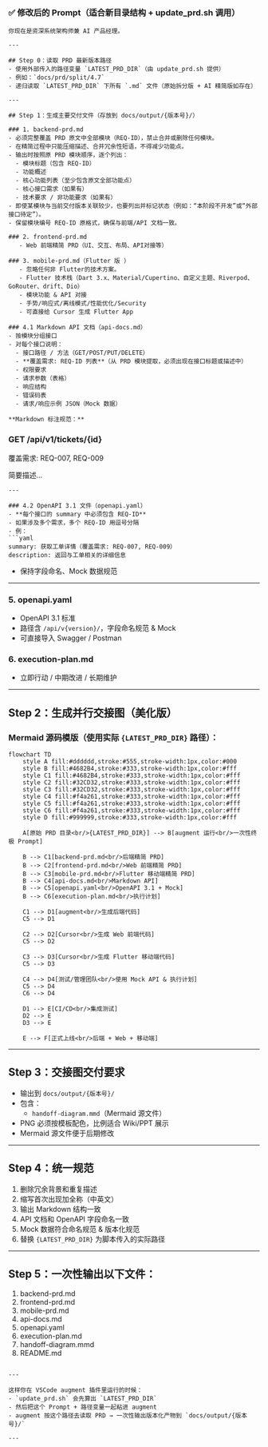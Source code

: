 

### ✅ 修改后的 Prompt（适合新目录结构 + update_prd.sh 调用）

```
你现在是资深系统架构师兼 AI 产品经理。

---

## Step 0：读取 PRD 最新版本路径
- 使用外部传入的路径变量 `LATEST_PRD_DIR`（由 update_prd.sh 提供）
- 例如：`docs/prd/split/4.7`
- 递归读取 `LATEST_PRD_DIR` 下所有 `.md` 文件（原始拆分版 + AI 精简版如存在）

---

## Step 1：生成主要交付文件（存放到 docs/output/{版本号}/）

### 1. backend-prd.md  
- 必须完整覆盖 PRD 原文中全部模块（REQ-ID），禁止合并或删除任何模块。
- 在精简过程中只能压缩描述、合并冗余性短语，不得减少功能点。
- 输出时按照原 PRD 模块顺序，逐个列出：
  - 模块标题（包含 REQ-ID）
  - 功能概述
  - 核心功能列表（至少包含原文全部功能点）
  - 核心接口需求（如果有）
  - 技术要求 / 非功能要求（如果有）
- 即使某模块与当前交付版本关联较少，也要列出并标记状态（例如：“本阶段不开发”或“外部接口待定”）。
- 保留模块编号 REQ-ID 原格式，确保与前端/API 文档一致。

### 2. frontend-prd.md  
   - Web 前端精简 PRD（UI、交互、布局、API对接等）  

### 3. mobile-prd.md（Flutter 版 ）
   - 忽略任何非 Flutter的技术方案。
   - Flutter 技术栈（Dart 3.x、Material/Cupertino、自定义主题、Riverpod、GoRouter、drift、Dio）
   - 模块功能 & API 对接
   - 手势/响应式/离线模式/性能优化/Security
   - 可直接给 Cursor 生成 Flutter App  

### 4.1 Markdown API 文档（api-docs.md）
- 按模块分组接口
- 对每个接口说明：
  - 接口路径 / 方法（GET/POST/PUT/DELETE）
  - **覆盖需求: REQ-ID 列表**（从 PRD 模块提取，必须出现在接口标题或描述中）
  - 权限要求
  - 请求参数（表格）
  - 响应结构
  - 错误码表
  - 请求/响应示例 JSON（Mock 数据）

**Markdown 标注规范：**
```
### GET /api/v1/tickets/{id}
覆盖需求: REQ-007, REQ-009

简要描述...
```
---

### 4.2 OpenAPI 3.1 文件（openapi.yaml）
- **每个接口的 summary 中必须包含 REQ-ID**  
- 如果涉及多个需求，多个 REQ-ID 用逗号分隔
- 例：
```yaml
summary: 获取工单详情（覆盖需求: REQ-007, REQ-009）
description: 返回与工单相关的详细信息
```
- 保持字段命名、Mock 数据规范

--- 

### 5. openapi.yaml  
   - OpenAPI 3.1 标准
   - 路径含 `/api/v{version}/`，字段命名规范 & Mock  
   - 可直接导入 Swagger / Postman  

### 6. execution-plan.md  
   - 立即行动 / 中期改进 / 长期维护  

---

## Step 2：生成并行交接图（美化版）

### Mermaid 源码模版（使用实际 `{LATEST_PRD_DIR}` 路径）：
```mermaid
flowchart TD
    style A fill:#dddddd,stroke:#555,stroke-width:1px,color:#000
    style B fill:#4682B4,stroke:#333,stroke-width:1px,color:#fff
    style C1 fill:#4682B4,stroke:#333,stroke-width:1px,color:#fff
    style C2 fill:#32CD32,stroke:#333,stroke-width:1px,color:#fff
    style C3 fill:#32CD32,stroke:#333,stroke-width:1px,color:#fff
    style C4 fill:#f4a261,stroke:#333,stroke-width:1px,color:#fff
    style C5 fill:#f4a261,stroke:#333,stroke-width:1px,color:#fff
    style C6 fill:#f4a261,stroke:#333,stroke-width:1px,color:#fff
    style D fill:#999999,stroke:#333,stroke-width:1px,color:#fff

    A[原始 PRD 目录<br/>{LATEST_PRD_DIR}] --> B[augment 运行<br/>一次性终极 Prompt]

    B --> C1[backend-prd.md<br/>后端精简 PRD]
    B --> C2[frontend-prd.md<br/>Web 前端精简 PRD]
    B --> C3[mobile-prd.md<br/>Flutter 移动端精简 PRD]
    B --> C4[api-docs.md<br/>Markdown API]
    B --> C5[openapi.yaml<br/>OpenAPI 3.1 + Mock]
    B --> C6[execution-plan.md<br/>执行计划]

    C1 --> D1[augment<br/>生成后端代码]
    C5 --> D1

    C2 --> D2[Cursor<br/>生成 Web 前端代码]
    C5 --> D2

    C3 --> D3[Cursor<br/>生成 Flutter 移动端代码]
    C5 --> D3

    C4 --> D4[测试/管理团队<br/>使用 Mock API & 执行计划]
    C5 --> D4
    C6 --> D4

    D1 --> E[CI/CD<br/>集成测试]
    D2 --> E
    D3 --> E

    E --> F[正式上线<br/>后端 + Web + 移动端]
```

---

## Step 3：交接图交付要求
- 输出到 `docs/output/{版本号}/`  
- 包含：
  - `handoff-diagram.mmd`（Mermaid 源文件）
- PNG 必须按模板配色，比例适合 Wiki/PPT 展示
- Mermaid 源文件便于后期修改

---

## Step 4：统一规范
1. 删除冗余背景和重复描述  
2. 缩写首次出现加全称（中英文）  
3. 输出 Markdown 结构一致  
4. API 文档和 OpenAPI 字段命名一致  
5. Mock 数据符合命名规范 & 版本化规范  
6. 替换 `{LATEST_PRD_DIR}` 为脚本传入的实际路径

---

## Step 5：一次性输出以下文件：
1. backend-prd.md  
2. frontend-prd.md  
3. mobile-prd.md  
4. api-docs.md  
5. openapi.yaml  
6. execution-plan.md  
7. handoff-diagram.mmd  
8. README.md
```

---

这样你在 VSCode augment 插件里运行的时候：  
- `update_prd.sh` 会先算出 `LATEST_PRD_DIR`  
- 然后把这个 Prompt + 路径变量一起粘进 augment  
- augment 按这个路径去读取 PRD → 一次性输出版本化产物到 `docs/output/{版本号}/`  

---
